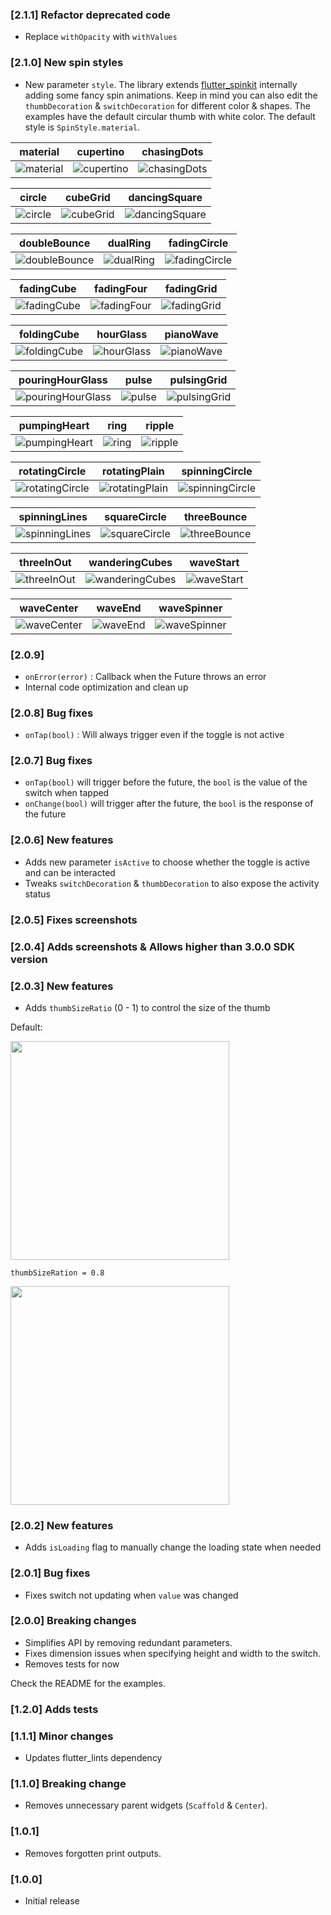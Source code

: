 ### [2.1.1] Refactor deprecated code

- Replace `withOpacity` with `withValues`

### [2.1.0] New spin styles

- New parameter `style`. The library extends [flutter_spinkit](https://pub.dev/packages/flutter_spinkit) internally adding some fancy spin animations. Keep in mind you can also edit the `thumbDecoration` & `switchDecoration` for different color & shapes. The examples have the default circular thumb with white color. The default style is `SpinStyle.material`.

| material                                                | cupertino                                                 | chasingDots                                                   |
| ------------------------------------------------------- | --------------------------------------------------------- | ------------------------------------------------------------- |
| ![material](https://i.imgur.com/i80tb2n.gif "material") | ![cupertino](https://i.imgur.com/ciOjjIx.gif "cupertino") | ![chasingDots](https://i.imgur.com/VnVZ7yW.gif "chasingDots") |

| circle                                              | cubeGrid                                                | dancingSquare                                                     |
| --------------------------------------------------- | ------------------------------------------------------- | ----------------------------------------------------------------- |
| ![circle](https://i.imgur.com/ePBR9xB.gif "circle") | ![cubeGrid](https://i.imgur.com/HhoyjuA.gif "cubeGrid") | ![dancingSquare](https://i.imgur.com/huQGF7f.gif "dancingSquare") |

| doubleBounce                                                    | dualRing                                                | fadingCircle                                                    |
| --------------------------------------------------------------- | ------------------------------------------------------- | --------------------------------------------------------------- |
| ![doubleBounce](https://i.imgur.com/XoNKCUb.gif "doubleBounce") | ![dualRing](https://i.imgur.com/YODTtaw.gif "dualRing") | ![fadingCircle](https://i.imgur.com/xMFMI6F.gif "fadingCircle") |

| fadingCube                                                  | fadingFour                                                  | fadingGrid                                                  |
| ----------------------------------------------------------- | ----------------------------------------------------------- | ----------------------------------------------------------- |
| ![fadingCube](https://i.imgur.com/s6jqcBy.gif "fadingCube") | ![fadingFour](https://i.imgur.com/1gL9G70.gif "fadingFour") | ![fadingGrid](https://i.imgur.com/HLHTVRw.gif "fadingGrid") |

| foldingCube                                                   | hourGlass                                                 | pianoWave                                                 |
| ------------------------------------------------------------- | --------------------------------------------------------- | --------------------------------------------------------- |
| ![foldingCube](https://i.imgur.com/OfOx9Ta.gif "foldingCube") | ![hourGlass](https://i.imgur.com/XuOZMuo.gif "hourGlass") | ![pianoWave](https://i.imgur.com/4omcY6m.gif "pianoWave") |

| pouringHourGlass                                                        | pulse                                             | pulsingGrid                                                   |
| ----------------------------------------------------------------------- | ------------------------------------------------- | ------------------------------------------------------------- |
| ![pouringHourGlass](https://i.imgur.com/qaDYkEk.gif "pouringHourGlass") | ![pulse](https://i.imgur.com/XviSAH5.gif "pulse") | ![pulsingGrid](https://i.imgur.com/XkvLuSm.gif "pulsingGrid") |

| pumpingHeart                                                    | ring                                            | ripple                                              |
| --------------------------------------------------------------- | ----------------------------------------------- | --------------------------------------------------- |
| ![pumpingHeart](https://i.imgur.com/J6jG4pT.gif "pumpingHeart") | ![ring](https://i.imgur.com/nDKRcu9.gif "ring") | ![ripple](https://i.imgur.com/Cdz31l9.gif "ripple") |

| rotatingCircle                                                      | rotatingPlain                                                     | spinningCircle                                                      |
| ------------------------------------------------------------------- | ----------------------------------------------------------------- | ------------------------------------------------------------------- |
| ![rotatingCircle](https://i.imgur.com/HFmZVvd.gif "rotatingCircle") | ![rotatingPlain](https://i.imgur.com/ZRw7ZAk.gif "rotatingPlain") | ![spinningCircle](https://i.imgur.com/7EvBfP4.gif "spinningCircle") |

| spinningLines                                                     | squareCircle                                                    | threeBounce                                                   |
| ----------------------------------------------------------------- | --------------------------------------------------------------- | ------------------------------------------------------------- |
| ![spinningLines](https://i.imgur.com/bZdiHNM.gif "spinningLines") | ![squareCircle](https://i.imgur.com/OBJsoEO.gif "squareCircle") | ![threeBounce](https://i.imgur.com/suMlo79.gif "threeBounce") |

| threeInOut                                                  | wanderingCubes                                                      | waveStart                                                 |
| ----------------------------------------------------------- | ------------------------------------------------------------------- | --------------------------------------------------------- |
| ![threeInOut](https://i.imgur.com/Vz4QCWh.gif "threeInOut") | ![wanderingCubes](https://i.imgur.com/S7W2jHT.gif "wanderingCubes") | ![waveStart](https://i.imgur.com/Tnlsbdo.gif "waveStart") |

| waveCenter                                                  | waveEnd                                               | waveSpinner                                                   |
| ----------------------------------------------------------- | ----------------------------------------------------- | ------------------------------------------------------------- |
| ![waveCenter](https://i.imgur.com/MX7SHbN.gif "waveCenter") | ![waveEnd](https://i.imgur.com/BMLUprM.gif "waveEnd") | ![waveSpinner](https://i.imgur.com/9geWUc6.gif "waveSpinner") |

### [2.0.9]

- `onError(error)` : Callback when the Future throws an error
- Internal code optimization and clean up

### [2.0.8] Bug fixes

- `onTap(bool)` : Will always trigger even if the toggle is not active

### [2.0.7] Bug fixes

- `onTap(bool)` will trigger before the future, the `bool` is the value of the switch when tapped
- `onChange(bool)` will trigger after the future, the `bool` is the response of the future

### [2.0.6] New features

- Adds new parameter `isActive` to choose whether the toggle is active and can be interacted
- Tweaks `switchDecoration` & `thumbDecoration` to also expose the activity status

### [2.0.5] Fixes screenshots

### [2.0.4] Adds screenshots & Allows higher than 3.0.0 SDK version

### [2.0.3] New features

- Adds `thumbSizeRatio` (0 - 1) to control the size of the thumb

Default:

<img src="https://i.imgur.com/LdHfQU4.png" width="350px"></img>

`thumbSizeRation = 0.8`

<img src="https://i.imgur.com/0FJ185A.png" width="350px"></img>

### [2.0.2] New features

- Adds `isLoading` flag to manually change the loading state when needed

### [2.0.1] Bug fixes

- Fixes switch not updating when `value` was changed

### [2.0.0] Breaking changes

- Simplifies API by removing redundant parameters.
- Fixes dimension issues when specifying height and width to the switch.
- Removes tests for now

Check the README for the examples.

### [1.2.0] Adds tests

### [1.1.1] Minor changes

- Updates flutter_lints dependency

### [1.1.0] Breaking change

- Removes unnecessary parent widgets (`Scaffold` & `Center`).

### [1.0.1]

- Removes forgotten print outputs.

### [1.0.0]

- Initial release
